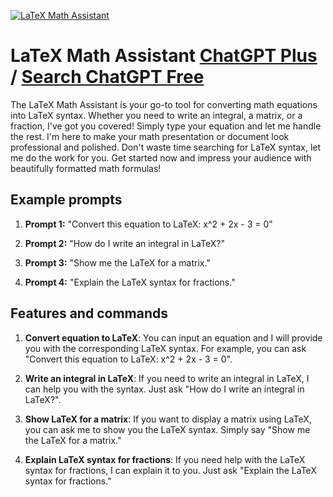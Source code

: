 
[![LaTeX Math Assistant](https://files.oaiusercontent.com/file-aroluFhE2mYZCbgKH3bKM7pB?se=2123-10-16T21%3A30%3A28Z&sp=r&sv=2021-08-06&sr=b&rscc=max-age%3D31536000%2C%20immutable&rscd=attachment%3B%20filename%3D4d5d942e-1bc3-436c-8e63-d5330b48e231.png&sig=qt6ZZyCSsfWVGbZL30dKKayKDwzFR5eirQnjFdhN0uU%3D)](https://chat.openai.com/g/g-tLG1bOxRI-latex-math-assistant)

# LaTeX Math Assistant [ChatGPT Plus](https://chat.openai.com/g/g-tLG1bOxRI-latex-math-assistant) / [Search ChatGPT Free](https://gptcall.net/index.html#/?search=LaTeX%20Math%20Assistant)

The LaTeX Math Assistant is your go-to tool for converting math equations into LaTeX syntax. Whether you need to write an integral, a matrix, or a fraction, I've got you covered! Simply type your equation and let me handle the rest. I'm here to make your math presentation or document look professional and polished. Don't waste time searching for LaTeX syntax, let me do the work for you. Get started now and impress your audience with beautifully formatted math formulas!

## Example prompts

1. **Prompt 1:** "Convert this equation to LaTeX: x^2 + 2x - 3 = 0"

2. **Prompt 2:** "How do I write an integral in LaTeX?"

3. **Prompt 3:** "Show me the LaTeX for a matrix."

4. **Prompt 4:** "Explain the LaTeX syntax for fractions."

## Features and commands

1. **Convert equation to LaTeX**: You can input an equation and I will provide you with the corresponding LaTeX syntax. For example, you can ask "Convert this equation to LaTeX: x^2 + 2x - 3 = 0".

2. **Write an integral in LaTeX**: If you need to write an integral in LaTeX, I can help you with the syntax. Just ask "How do I write an integral in LaTeX?".

3. **Show LaTeX for a matrix**: If you want to display a matrix using LaTeX, you can ask me to show you the LaTeX syntax. Simply say "Show me the LaTeX for a matrix."

4. **Explain LaTeX syntax for fractions**: If you need help with the LaTeX syntax for fractions, I can explain it to you. Just ask "Explain the LaTeX syntax for fractions."


